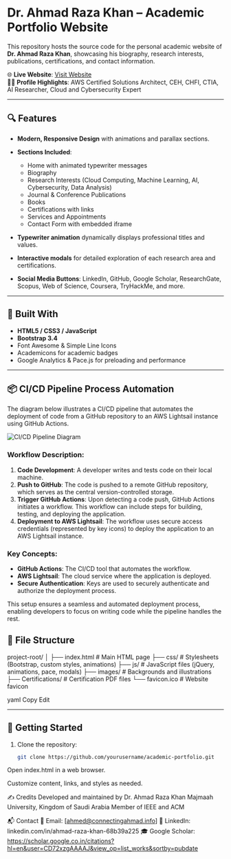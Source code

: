 # Dr. Ahmad Raza Khan – Academic Portfolio Website

This repository hosts the source code for the personal academic website of **Dr. Ahmad Raza Khan**, showcasing his biography, research interests, publications, certifications, and contact information.

🌐 **Live Website**: [Visit Website](https://connectingahmad.info)  
👨‍🏫 **Profile Highlights**: AWS Certified Solutions Architect, CEH, CHFI, CTIA, AI Researcher, Cloud and Cybersecurity Expert

---

## 🔍 Features

- **Modern, Responsive Design** with animations and parallax sections.
- **Sections Included**:
  - Home with animated typewriter messages
  - Biography
  - Research Interests (Cloud Computing, Machine Learning, AI, Cybersecurity, Data Analysis)
  - Journal & Conference Publications
  - Books
  - Certifications with links
  - Services and Appointments
  - Contact Form with embedded iframe

- **Typewriter animation** dynamically displays professional titles and values.
- **Interactive modals** for detailed exploration of each research area and certifications.
- **Social Media Buttons**: LinkedIn, GitHub, Google Scholar, ResearchGate, Scopus, Web of Science, Coursera, TryHackMe, and more.

---

## 🧰 Built With

- **HTML5 / CSS3 / JavaScript**
- **Bootstrap 3.4**
- Font Awesome & Simple Line Icons
- Academicons for academic badges
- Google Analytics & Pace.js for preloading and performance

---
## 📦 CI/CD Pipeline Process Automation

The diagram below illustrates a CI/CD pipeline that automates the deployment of code from a GitHub repository to an AWS Lightsail instance using GitHub Actions.

![CI/CD Pipeline Diagram](./images/cicd-pipeline-diagram.png)

### Workflow Description:

1. **Code Development**: A developer writes and tests code on their local machine.
2. **Push to GitHub**: The code is pushed to a remote GitHub repository, which serves as the central version-controlled storage.
3. **Trigger GitHub Actions**: Upon detecting a code push, GitHub Actions initiates a workflow. This workflow can include steps for building, testing, and deploying the application.
4. **Deployment to AWS Lightsail**: The workflow uses secure access credentials (represented by key icons) to deploy the application to an AWS Lightsail instance.

### Key Concepts:

- **GitHub Actions**: The CI/CD tool that automates the workflow.
- **AWS Lightsail**: The cloud service where the application is deployed.
- **Secure Authentication**: Keys are used to securely authenticate and authorize the deployment process.

This setup ensures a seamless and automated deployment process, enabling developers to focus on writing code while the pipeline handles the rest.

## 📁 File Structure

project-root/
│
├── index.html # Main HTML page
├── css/ # Stylesheets (Bootstrap, custom styles, animations)
├── js/ # JavaScript files (jQuery, animations, pace, modals)
├── images/ # Backgrounds and illustrations
├── Certifications/ # Certification PDF files
└── favicon.ico # Website favicon

yaml
Copy
Edit

---

## 🚀 Getting Started

1. Clone the repository:
   ```bash
   git clone https://github.com/yourusername/academic-portfolio.git
Open index.html in a web browser.

Customize content, links, and styles as needed.

✍️ Credits
Developed and maintained by Dr. Ahmad Raza Khan
Majmaah University, Kingdom of Saudi Arabia
Member of IEEE and ACM

📬 Contact
📧 Email: [ahmed@connectingahmad.info]
🔗 LinkedIn: linkedin.com/in/ahmad-raza-khan-68b39a225
🎓 Google Scholar: https://scholar.google.co.in/citations?hl=en&user=CD72xzgAAAAJ&view_op=list_works&sortby=pubdate

